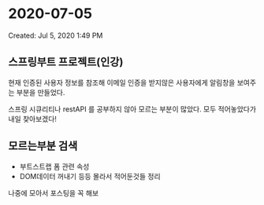 # 2020-07-05

Created: Jul 5, 2020 1:49 PM

## 스프링부트 프로젝트(인강)

현재 인증된 사용자 정보를 참조해 이메일 인증을 받지않은 사용자에게 알림창을 보여주는 부분을 만들었다.

스프링 시큐리티나 restAPI 를 공부하지 않아 모르는 부분이 많았다. 모두  적어놓았다가 내일 찾아보겠다!

## 모르는부분 검색

- 부트스트랩 폼 관련 속성
- DOM데이터 꺼내기 등등 몰라서 적어둔것들 정리

나중에 모아서 포스팅을 꼭 해보